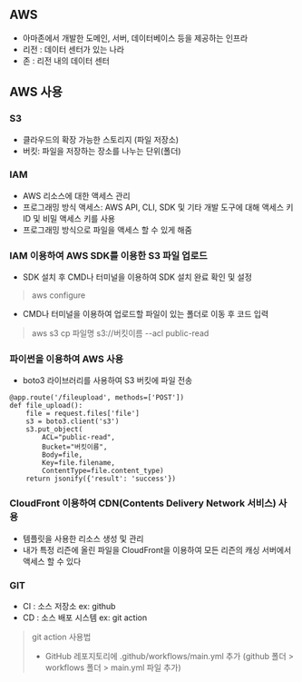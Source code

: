 ## AWS
- 아마존에서 개발한 도메인, 서버, 데이터베이스 등을 제공하는 인프라
- 리전 : 데이터 센터가 있는 나라
- 존 : 리전 내의 데이터 센터

## AWS 사용
### S3
- 클라우드의 확장 가능한 스토리지 (파일 저장소)
- 버킷: 파일을 저장하는 장소를 나누는 단위(폴더)

### IAM
- AWS 리소스에 대한 액세스 관리
- 프로그래밍 방식 액세스: AWS API, CLI, SDK 및 기타 개발 도구에 대해 액세스 키 ID 및 비밀 액세스 키를 사용
- 프로그래밍 방식으로 파일을 액세스 할 수 있게 해줌

### IAM 이용하여 AWS SDK를 이용한 S3 파일 업로드
- SDK 설치 후 CMD나 터미널을 이용하여 SDK 설치 완료 확인 및 설정
> aws configure
- CMD나 터미널을 이용하여 업로드할 파일이 있는 폴더로 이동 후 코드 입력
> aws s3 cp 파일명 s3://버킷이름 --acl public-read

### 파이썬을 이용하여 AWS 사용
- boto3 라이브러리를 사용하여 S3 버킷에 파일 전송
<pre><code>@app.route('/fileupload', methods=['POST'])
def file_upload():
    file = request.files['file']
    s3 = boto3.client('s3')
    s3.put_object(
        ACL="public-read",
        Bucket="버킷이름",
        Body=file,
        Key=file.filename,
        ContentType=file.content_type)
    return jsonify({'result': 'success'})
</code></pre> 


### CloudFront 이용하여 CDN(Contents Delivery Network 서비스) 사용 
- 템플릿을 사용한 리소스 생성 및 관리
- 내가 특정 리즌에 올린 파일을 CloudFront을 이용하여 모든 리즌의 캐싱 서버에서 액세스 할 수 있다

### GIT
- CI : 소스 저장소 ex: github
- CD : 소스 배포 시스템 ex: git action
> git action 사용법
> - GitHub 레포지토리에 .github/workflows/main.yml 추가 (github 폴더 > workflows 폴더 > main.yml 파일 추가) 